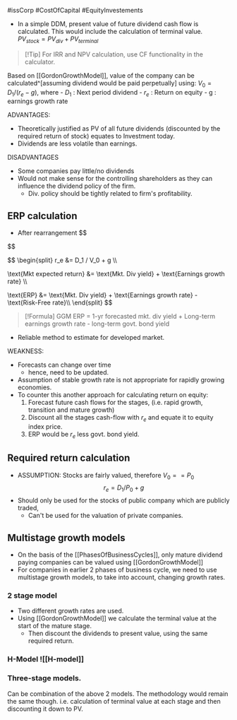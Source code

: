 #issCorp #CostOfCapital #EquityInvestements 

- In a simple DDM, present value of future dividend cash flow is calculated. This would include the calculation of terminal value.  
$PV_{stock} = PV_{div} + PV_{terminal}$

> [!Tip] For IRR and NPV calculation, use CF functionality in the calculator. 

Based on [[GordonGrowthModel]], value of the company can be calculated^[assuming dividend would be paid perpetually] using:  $V_0 = D_1 / (r_e - g)$, where 
	- $D_1$ : Next period dividend 
	- $r_e$ : Return on equity 
	- g : earnings growth rate 

ADVANTAGES: 
- Theoretically justified as PV of all future dividends (discounted by the required return of stock) equates to Investment today. 
- Dividends are less volatile than earnings. 

DISADVANTAGES 
- Some companies pay little/no dividends 
- Would not make sense for the controlling shareholders as they can influence the dividend policy of the firm.  
	- Div. policy should be tightly related to firm's profitability. 

## ERP calculation
- After rearrangement 
$$

$$

$$ 
 \begin{split} 
r_e &= D_1 / V_0 + g \\\\

\text{Mkt expected return} &= \text{Mkt. Div yield} + \text{Earnings growth rate} \\\\

\text{ERP} &= \text{Mkt. Div yield} + \text{Earnings growth rate} - \text{Risk-Free rate}\\\\
 \end{split} 
$$
 
> [!Formula]
> GGM ERP = 1-yr forecasted mkt. div yield + Long-term earnings growth rate - long-term govt. bond yield
- Reliable method to estimate for developed market. 

WEAKNESS: 
- Forecasts can change over time 
	- hence, need to be updated. 
- Assumption of stable growth rate is not appropriate for rapidly growing economies. 
- To counter this another approach for calculating return on equity: 
	1. Forecast future cash flows for the stages, (i.e. rapid growth, transition and mature growth) 
	2. Discount all the stages cash-flow with $r_e$ and equate it to equity index price. 
	3. ERP would be $r_e$ less govt. bond yield. 

## Required return calculation 
- ASSUMPTION: Stocks are fairly valued, therefore $V_0==P_0$
$$
r_e = D_1 / P_0 + g
$$
- Should only be used for the stocks of public company which are publicly traded, 
	- Can't be used for the valuation of private companies. 

## Multistage growth models 


- On the basis of the [[PhasesOfBusinessCycles]], only mature dividend paying companies can be valued using [[GordonGrowthModel]] 
- For companies in earlier 2 phases of business cycle, we need to use multistage growth models, to take into account, changing growth rates. 

### 2 stage model 
- Two different growth rates are used. 
- Using [[GordonGrowthModel]] we calculate the terminal value at the start of the mature stage. 
	- Then discount the dividends to present value, using the same required return. 

### H-Model ![[H-model]]
### Three-stage models. 
Can be combination of the above 2 models. 
The methodology would remain the same though. i.e. calculation of terminal value at each stage and then discounting it down to PV. 